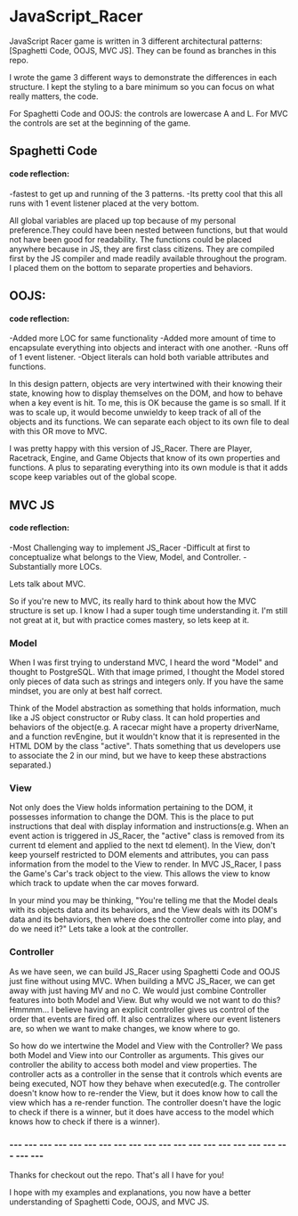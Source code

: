 # JavaScript_Racer
JavaScript Racer game is written in 3 different architectural patterns: [Spaghetti Code, OOJS, MVC JS]. They can be found as branches in this repo.

I wrote the game 3 different ways to demonstrate the differences in each structure. I kept the styling to a bare minimum so you can focus on what really matters, the code.

For Spaghetti Code and OOJS: the controls are lowercase A and L.
For MVC the controls are set at the beginning of the game.

## Spaghetti Code
#### code reflection:
-fastest to get up and running of the 3 patterns.
-Its pretty cool that this all runs with 1 event listener placed at the very bottom.

  All global variables are placed up top because of my personal preference.They could have been nested between functions, but that would not have been good for readability.  The functions could be placed anywhere because in JS, they are first class citizens. They are compiled first by the JS compiler and made readily available throughout the program. I placed them on the bottom to separate properties and behaviors.

## OOJS:
#### code reflection:
-Added more LOC for same functionality
-Added more amount of time to encapsulate everything into objects and interact with one another.
-Runs off of 1 event listener.
-Object literals can hold both variable attributes and functions.

In this design pattern, objects are very intertwined with their knowing their state, knowing how to display themselves on the DOM, and how to behave when a key event is hit. To me, this is OK because the game is so small. If it was to scale up, it would become unwieldy to keep track of all of the objects and its functions. We can separate each object to its own file to deal with this OR move to MVC.

I was pretty happy with this version of JS_Racer. There are Player, Racetrack, Engine, and Game Objects that know of its own properties and functions. A plus to separating everything into its own module is that it adds scope keep variables out of the global scope.

## MVC JS
#### code reflection:
-Most Challenging way to implement JS_Racer
-Difficult at first to conceptualize what belongs to the View, Model, and Controller.
-Substantially more LOCs.

Lets talk about MVC.

So if you're new to MVC, its really hard to think about how the MVC structure is set up. I know I had a super tough time understanding it. I'm still not great at it, but with practice comes mastery, so lets keep at it.

### Model

When I was first trying to understand MVC, I heard the word "Model" and thought to PostgreSQL. With that image primed, I thought the Model stored only pieces of data such as strings and integers only. If you have the same mindset, you are only at best half correct.

Think of the Model abstraction as something that holds information, much like a JS object constructor or Ruby class. It can hold properties and behaviors of the object(e.g. A racecar might have a property driverName, and a function revEngine, but it wouldn't know that it is represented in the HTML DOM by the class "active". Thats something that us developers use to associate the 2 in our mind, but we have to keep these abstractions separated.)

### View

Not only does the View holds information pertaining to the DOM, it possesses information to change the DOM. This is the place to put instructions that deal with display information and instructions(e.g. When an event action is triggered in JS_Racer, the "active" class is removed from its current td element and applied to the next td element). In the View, don't keep yourself restricted to DOM elements and attributes, you can pass information from the model to the View to render. In MVC JS_Racer, I pass the Game's Car's track object to the view. This allows the view to know which track to update when the car moves forward.

In your mind you may be thinking, "You're telling me that the Model deals with its objects data and its behaviors, and the View deals with its DOM's data and its behaviors, then where does the controller come into play, and do we need it?" Lets take a look at the controller.

### Controller

As we have seen, we can build JS_Racer using Spaghetti Code and OOJS just fine without using MVC. When building a MVC JS_Racer, we can get away with just having MV and no C. We would just combine Controller features into both Model and View. But why would we not want to do this? Hmmmm... I believe having an explicit controller gives us control of the order that events are fired off. It also centralizes where our event listeners are, so when we want to make changes, we know where to go.

So how do we intertwine the Model and View with the Controller? We pass both Model and View into our Controller as arguments. This gives our controller the ability to access both model and view properties. The controller acts as a controller in the sense that it controls which events are being executed, NOT how they behave when executed(e.g. The controller doesn't know how to re-render the View, but it does know how to call the view which has a re-render function. The controller doesn't have the logic to check if there is a winner, but it does have access to the model which knows how to check if there is a winner).

### --- --- --- --- --- --- --- --- --- --- --- --- --- --- --- --- --- --- --- --- ---
Thanks for checkout out the repo. That's all I have for you!

I hope with my examples and explanations, you now have a better understanding of Spaghetti Code, OOJS, and MVC JS.